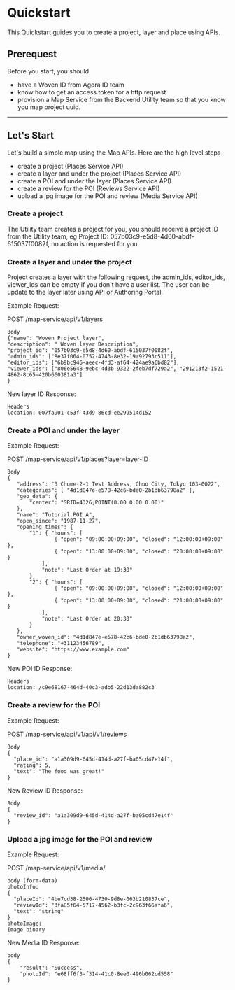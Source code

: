 # Quickstart

This Quickstart guides you to create a project, layer and place using APIs.  

## Prerequest

Before you start, you should

* have a Woven ID from Agora ID team
* know how to get an access token for a http request
* provision a Map Service from the Backend Utility team so that you know you map project uuid.

---

## Let's Start

Let's build a simple map using the Map APIs. Here are the high level steps

* create a project (Places Service API)
* create a layer and under the project (Places Service API)
* create a POI and under the layer (Places Service API)
* create a review for the POI (Reviews Service API)
* upload a jpg image for the POI and review (Media Service API)

### Create a project
The Utility team creates a project for you, you should receive a project ID from the Utility team, eg Project ID: 057b03c9-e5d8-4d60-abdf-615037f0082f, no action is requested for you.

### Create a layer and under the project
Project creates a layer with the following request, the admin_ids, editor_ids, viewer_ids can be empty if you don't have a user list. The user can be update to the layer later using API or Authoring Portal. 

Example Request:

POST /map-service/api/v1/layers

```
Body
{"name": "Woven Project layer",
"description": " Woven layer Description",
"project_id": "057b03c9-e5d8-4d60-abdf-615037f0082f",
"admin_ids": ["8e37f064-0752-4743-8e32-19a92793c511"],
"editor_ids": ["6b9bc946-aeec-4fd3-af64-424ae9a6bd82"],
"viewer_ids": ["806e5648-9ebc-4d3b-9322-2feb7df729a2", "291213f2-1521-4862-8c65-420b660381a3"]
}
```

New layer ID Response:

```
Headers 
location: 007fa901-c53f-43d9-86cd-ee299514d152
```

### Create a POI and under the layer
Example Request:

POST /map-service/api/v1/places?layer=layer-ID

```
Body
{
   "address": "3 Chome-2-1 Test Address, Chuo City, Tokyo 103-0022",
   "categories": [ "4d1d847e-e578-42c6-bde0-2b1db63798a2" ],
   "geo_data": {
       "center": "SRID=4326;POINT(0.00 0.00 0.00)"
   },
   "name": "Tutorial POI A",
   "open_since": "1987-11-27",
   "opening_times": {
       "1": { "hours": [
               { "open": "09:00:00+09:00", "closed": "12:00:00+09:00" },
               { "open": "13:00:00+09:00", "closed": "20:00:00+09:00" }
           ],
           "note": "Last Order at 19:30"
       },
       "2": { "hours": [
               { "open": "09:00:00+09:00", "closed": "12:00:00+09:00" },
               { "open": "13:00:00+09:00", "closed": "21:00:00+09:00" }
           ],
           "note": "Last Order at 20:30"
       }
   },
   "owner_woven_id": "4d1d847e-e578-42c6-bde0-2b1db63798a2",
   "telephone": "+31123456789",
   "website": "https://www.example.com"
}
```

New POI ID Response:

```
Headers 
location: /c9e68167-464d-40c3-adb5-22d13da882c3
```

### Create a review for the POI
Example Request:

POST /map-service/api/v1/api/v1/reviews

```
Body
{
  "place_id": "a1a309d9-645d-414d-a27f-ba05cd47e14f",
  "rating": 5,
  "text": "The food was great!"
}
```

New Review ID Response:

```'
Body
{
  "review_id": "a1a309d9-645d-414d-a27f-ba05cd47e14f"
}
```

### Upload a jpg image for the POI and review

Example Request:

POST /map-service/api/v1/media/

```
body (form-data)
photoInfo:
{
  "placeId": "4be7cd38-2506-4730-9d8e-063b210837ce",
  "reviewId": "3fa85f64-5717-4562-b3fc-2c963f66afa6",
  "text": "string"
}
photoImage:
Image binary
```

New Media ID Response:

```
body
{
    "result": "Success",
    "photoId": "e68ff6f3-f314-41c0-8ee0-496b062cd558"
}
```
